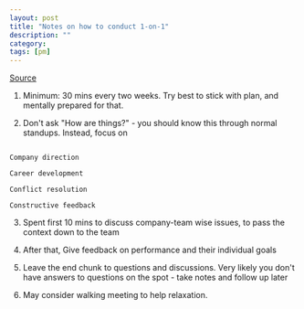 ```yaml
---
layout: post
title: "Notes on how to conduct 1-on-1" 
description: ""
category: 
tags: [pm]
---
```


[Source](https://hired.com/blog/candidates/actionable-ways-engineering-managers-hold-effective-one-ones)

1. Minimum: 30 mins every two weeks. Try best to stick with plan, and mentally prepared for that.

2. Don't ask "How are things?" - you should know this through normal standups. Instead, focus on

```

Company direction

Career development

Conflict resolution

Constructive feedback

```

3. Spent first 10 mins to discuss company-team wise issues, to pass the context down to the team

4. After that, Give feedback on performance and their individual goals

5. Leave the end chunk to questions and discussions. Very likely you don't have answers to questions on the spot - take notes and follow up later

6. May consider walking meeting to help relaxation.
